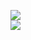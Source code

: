 [![](https://img.shields.io/badge/Made%20With-Github%20Spray-lightgrey.svg?style=for-the-badge&logo=github)](https://github.com/Annihil/github-spray#3679)  
[![](https://i.imgur.com/2DrTn0Z.gif)](https://github.com/Annihil/github-spray)
